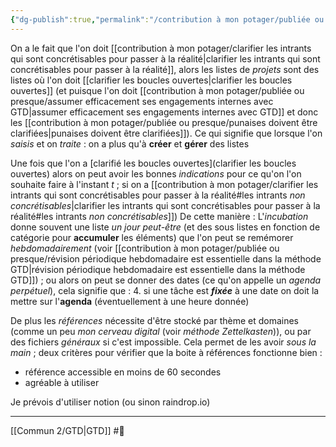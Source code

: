 ```yaml
---
{"dg-publish":true,"permalink":"/contribution à mon potager/publiée ou presque/structurer les tâches d'un projet c'est faire une liste de rappels/"}
---
```


On a le fait que l'on doit [[contribution à mon potager/clarifier les intrants qui sont concrétisables pour passer à la réalité\|clarifier les intrants qui sont concrétisables pour passer à la réalité]], alors les listes de *projets* sont des listes où l'on doit [[clarifier les boucles ouvertes\|clarifier les boucles ouvertes]] (et puisque l'on doit [[contribution à mon potager/publiée ou presque/assumer efficacement ses engagements internes avec GTD\|assumer efficacement ses engagements internes avec GTD]] et donc les [[contribution à mon potager/publiée ou presque/punaises doivent être clarifiées\|punaises doivent être clarifiées]]). 
Ce qui signifie que lorsque l'on *saisis* et on *traite* : on a plus qu'à **créer** et **gérer** des listes

Une fois que l'on a [clarifié les boucles ouvertes](clarifier les boucles ouvertes) alors on peut avoir les bonnes *indications* pour ce qu'on l'on souhaite faire à l'instant *t* ; si on a [[contribution à mon potager/clarifier les intrants qui sont concrétisables pour passer à la réalité#les intrants *non concrétisables*\|clarifier les intrants qui sont concrétisables pour passer à la réalité#les intrants *non concrétisables*]])
De cette manière :
L'*incubation* donne souvent une liste *un jour peut-être* (et des sous listes en fonction de catégorie pour **accumuler** les éléments) que l'on peut se remémorer *hebdomadairement* (voir [[contribution à mon potager/publiée ou presque/révision périodique hebdomadaire est essentielle dans la méthode GTD\|révision périodique hebdomadaire est essentielle dans la méthode GTD]]) ; ou alors on peut se donner des dates (ce qu'on appelle un *agenda perpétuel*), cela signifie que :
4. si une tâche est ***fixée*** à une date on doit la mettre sur l'**agenda** (éventuellement à une heure donnée)

De plus les *références* nécessite d'être stocké par thème et domaines (comme un peu *mon cerveau digital* (voir *méthode Zettelkasten*)), ou par des fichiers *généraux* si c'est impossible. Cela permet de les avoir *sous la main* ; deux critères pour vérifier que la boite à références fonctionne bien :
- référence accessible en moins de 60 secondes
- agréable à utiliser

Je prévois d'utiliser notion (ou sinon raindrop.io)

---
[[Commun 2/GTD\|GTD]] #🌲 